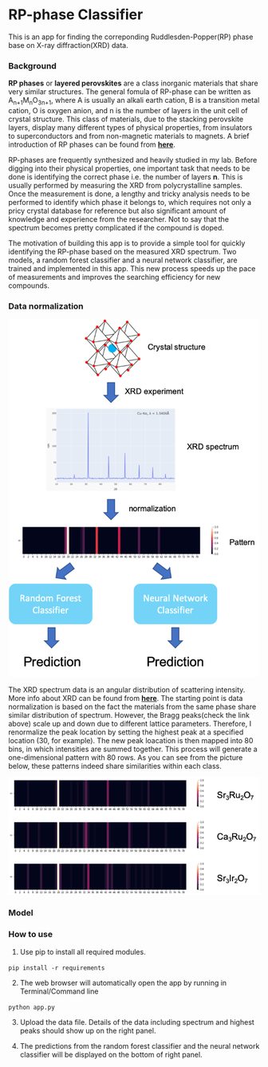 # RP-phase Classifier

This is an app for finding the correponding Ruddlesden-Popper(RP) phase base on X-ray diffraction(XRD) data.

### Background

**RP phases** or **layered perovskites** are a class inorganic materials that share very similar structures. The general fomula of RP-phase can be written as A<sub>n+1</sub>M<sub>n</sub>O<sub>3n+1</sub>, where A is usually an alkali earth cation, B is a transition metal cation, O is oxygen anion, and n is the number of layers in the unit cell of crystal structure. This class of materials, due to the stacking perovskite layers, display many different types of physical properties, from insulators to superconductors and from non-magnetic materials to magnets. A brief introduction of RP phases can be found from **[here](https://en.wikipedia.org/wiki/Ruddlesden-Popper_phase)**.

RP-phases are frequently synthesized and heavily studied in my lab. Before digging into their physical properties, one important task that needs to be done is identifying the correct phase i.e. the number of layers **n**. This is usually performed by measuring the XRD from polycrystalline samples. Once the measurement is done, a lengthy and tricky analysis needs to be performed to identify which phase it belongs to, which requires not only a pricy crystal database for reference but also significant amount of knowledge and experience from the researcher. Not to say that the spectrum becomes pretty complicated if the compound is doped. 

The motivation of building this app is to provide a simple tool for quickly identifying the RP-phase based on the measured XRD spectrum. Two models, a random forest classifier and a neural network classifier, are trained and implemented in this app. This new process speeds up the pace of measurements and improves the searching efficiency for new compounds.


### Data normalization

![](assets/work_flow.png?raw=true?style=centerme)

The XRD spectrum data is an angular distribution of scattering intensity. More info about XRD can be found from **[here](https://neutrons.ornl.gov/sites/default/files/NX_Miller_2017.pdf)**. The starting point is data normalization is based on the fact the materials from the same phase share similar distribution of spectrum. However, the Bragg peaks(check the link above) scale up and down due to different lattice parameters. Therefore, I renormalize the peak location by setting the highest peak at a specified location (30, for example). The new peak loacation is then mapped into 80 bins, in which intensities are summed together. This process will generate a one-dimensional pattern with 80 rows. As you can see from the picture below, these patterns indeed share similarities within each class.

![](assets/pattern_comparison.png?raw=true?style=centerme)

### Model



### How to use

1. Use pip to install all required modules.

`pip install -r requirements`

2. The web browser will automatically open the app by running in Terminal/Command line

`python app.py`

3. Upload the data file. Details of the data including spectrum and highest peaks should show up on the right panel.

4. The predictions from the random forest classifier and the neural network classifier will be displayed on the bottom of right panel.
